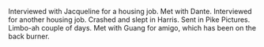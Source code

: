 Interviewed with Jacqueline for a housing job. Met with Dante. Interviewed for another housing job. Crashed and slept in Harris. Sent in Pike Pictures. Limbo-ah couple of days. Met with Guang for amigo, which has been on the back burner.